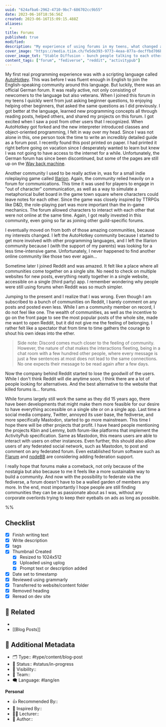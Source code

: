```yaml
---
uuid: "624afba6-2962-4710-9bc7-686702cc9b55"
date: 2023-06-16T18:56:56Z
created: 2023-06-16T15:09:15.488Z
aliases:
  -
title: Forums
published: true
modified:
description: "My experience of using forums in my teens, what changed after I started using reddit and my hopes for internet communities in the future."
cover_image: "https://media.tiim.ch/fe5de393-9773-4eaa-877a-decffbd706b4.webp"
cover_image_txt: "Stable Diffusion - bunch people talking to each other, social, speech bubbles, digital art, minimalistic"
content_tags: ["forum", "fediverse", "reddit", "activitypub"]
---
```


My first real programming experience was with a scripting language called [AutoHotkey](https://www.autohotkey.com/). This was before I was fluent enough in English to join the English-speaking community around this language. But luckily, there was an official German forum. It was really active, not only consisting of newcomers to the language but also veterans. When I joined this forum in my teens I quickly went from just asking beginner questions, to enjoying helping other beginners, that asked the same questions as I did previously. I got better at the language, learned new programming concepts all through reading posts, helped others, and shared my projects on this forum. I got excited when I saw a post from other users that I recognized.
When AutoHotkey got forked and the new interpreter introduced classes and object-oriented programming, I felt in way over my head. Since I was not alone in this, one person took the time to write an incredibly detailed guide as a forum post. I recently found this post printed on paper. I had printed it right before going on vacation since I desperately wanted to learn but knew I was not going to have access to the internet for a while.
Unfortunately, the German forum has since been discontinued, but some of the pages are still up on the [Way back machine](https://web.archive.org/web/20121005080807/http://de.autohotkey.com/forum/).

Another community I used to be really active in, was for a small indie roleplaying game called [Illarion](). Again, the community relied heavily on a forum for communications. This time it was used for players to engage in "out of character" communication, as well as a way to simulate a metaphorical bullet board in the game town square where characters could leave notes for each other.
Since the game was closely inspired by TTRPGs like D&D, the role-playing part was more important than the in-game mechanics. The forum allowed characters to interact with each other that were not online at the same time. Again, I got really invested in this community, even going so far as joining other guild-specific forums.

I eventually moved on from both of those amazing communities, because my interests changed. I left the AutoHotkey community because I started to get more involved with other programming languages, and I left the Illarion community because I (with the support of my parents) was looking for a less time-intensive game. Unfortunately, I never happened to find another online community like those two ever again...

Sometime later I joined Reddit and was amazed. It felt like a place where all communities come together on a single site. No need to check on multiple websites for new posts, everything neatly together in a single website, accessible on a single (third party) app. I remember wondering why people were still using forums when Reddit was so much simpler.

Jumping to the present and I realize that I was wrong. Even though I am subscribed to a bunch of communities on Reddit, I barely comment on any posts and posted even less. While I am a community member on record, I do not feel like one. The wealth of communities, as well as the incentive to go on the front page to see the most popular posts of the whole site, made me want to open Reddit, but it did not give me the feeling of belonging. I rather felt like a spectator that from time to time gathers the courage to shout his own ideas into the ether.

> Side note: Discord comes much closer to the feeling of community. However, the nature of chat makes the interactions fleeting, being in a chat room with a few hundred other people, where every message is just a few sentences at most does not lead to the same connections. No one expects their message to be read again after a few days.

Now the company behind Reddit started to lose the goodwill of the users. While I don't think Reddit will die anytime soon, I think there are a lot of people looking for alternatives. And the best alternative to the website that killed forums is... forums.

While forums largely still work the same as they did 15 years ago, there have been developments that might make them more feasible for our desire to have everything accessible on a single site or on a single app. Last time a social media company, Twitter, annoyed its user base, the fediverse, and more specifically Mastodon, started to go more mainstream. This time I hope there will be other projects that profit. I have heard people mentioning the projects Kbin and Lemmy, both forum-like platforms that implement the ActivityPub specification. Same as Mastodon, this means users are able to interact with users on other instances. Even further, this should also allow users of any federated social network, such as Mastodon, to post and comment on any federated forum. Even established forum software such as [Flarum](https://community.nodebb.org/topic/17117/what-s-next-after-v3/18) and [nodeBB](https://community.nodebb.org/topic/17117/what-s-next-after-v3/18) are considering adding federation support.

I really hope that forums make a comeback, not only because of the nostalgia but also because to me it feels like a more sustainable way to build a community. And now with the possibility to federate via the fediverse, a forum doesn't have to be a walled garden of members any more. In the end, most importantly I hope people are still finding communities they can be as passionate about as I was, without any corporate overlords trying to keep their eyeballs on ads as long as possible.

%%

## Checklist

- [x] Finish writing text
- [x] Write description
- [x] tags
- [x] Thumbnail Created
  - [x] Resized to 1024x512
  - [x] Uploaded using uplog
  - [x] Prompt text or description added
- [x] Date set to timestamp
- [x] Reviewed using grammarly
- [x] Transferred to website/content folder
- [x] Removed heading
- [x] Reread on dev site

## 📎 Related

-
- [[Blog Posts]]

## 📇 Additional Metadata

- 🗂 Type:: #type/content/blog-post
- 📝 Status:: #status/in-progress
- 🔐 Visibility::
- 👥 Team::
- 🗨 Language: #lang/en

**Personal**

- 👍 Recommended By::
- 🔮 Inspired By::
- 👨‍🎓 Lecturer::
- 📕 Author::
